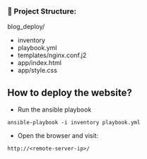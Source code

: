 ### 📁 Project Structure:

blog_deploy/
- inventory
- playbook.yml
- templates/nginx.conf.j2
- app/index.html
- app/style.css


## How to deploy the website?
- Run the ansible playbook
```
ansible-playbook -i inventory playbook.yml
```
- Open the browser and visit:
```
http://<remote-server-ip>/
```